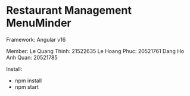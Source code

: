 # Restaurant Management MenuMinder

Framework: Angular v16 

Member: 
Le Quang Thinh: 21522635
Le Hoang Phuc: 20521761
Dang Ho Anh Quan: 20521785

Install:
- npm install
- npm start
